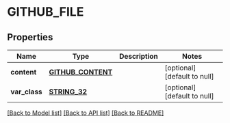# GITHUB_FILE

## Properties
Name | Type | Description | Notes
------------ | ------------- | ------------- | -------------
**content** | [**GITHUB_CONTENT**](GithubContent.md) |  | [optional] [default to null]
**var_class** | [**STRING_32**](STRING_32.md) |  | [optional] [default to null]

[[Back to Model list]](../README.md#documentation-for-models) [[Back to API list]](../README.md#documentation-for-api-endpoints) [[Back to README]](../README.md)


